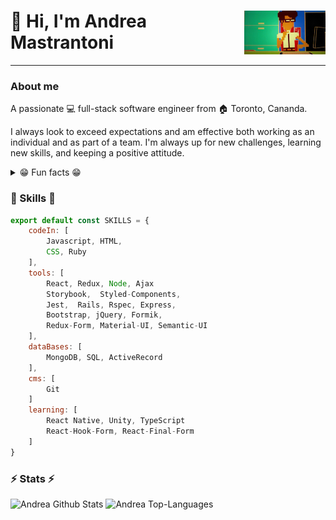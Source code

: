 <div>
    <img  align="right" src="https://github.com/andmast/andmast/blob/master/coder.gif" height="70px" width="auto">
    <h1 align="left"> 👋 Hi, I'm <strong>Andrea Mastrantoni</strong></h1>
</div>

---
### About me
A passionate 💻 full-stack software engineer from 🏠 Toronto, Cananda.

I always look to exceed expectations and am effective both working as an individual and as part of a team. I'm always up for new challenges, learning new skills, and keeping a positive attitude. 

<details>
    <summary>😁 Fun facts 😁</summary>
        <p>✈️ Wannabe Globetrotter</p>
        <p>📖 Avid Reader</p>
        <p>🎮 Video/Board Game Enthusiast</p>
        <p>🎲 D&D Newbie</p>
        <p>🏠 Previously Framer/Rough Carpenter</p>
        <p>💎 Former Graphic Designer</p>
        <p>📺 Tv/Movie Buff </p>
</details>

###  🎉 Skills  🎉
```javascript
export default const SKILLS = {
    codeIn: [
        Javascript, HTML, 
        CSS, Ruby 
    ],
    tools: [
        React, Redux, Node, Ajax 
        Storybook,  Styled-Components, 
        Jest,  Rails, Rspec, Express,
        Bootstrap, jQuery, Formik, 
        Redux-Form, Material-UI, Semantic-UI 
    ],
    dataBases: [
        MongoDB, SQL, ActiveRecord 
    ],
    cms: [
        Git 
    ]
    learning: [
        React Native, Unity, TypeScript 
        React-Hook-Form, React-Final-Form 
    ]
}
```

### ⚡ Stats ⚡ 
![Andrea Github Stats](https://andmast-github-stats.vercel.app/api?username=andmast&show_icons=true&count_private=true&hide=contribs,issues,prs&theme=gruvbox)
![Andrea Top-Languages](https://andmast-github-stats.vercel.app/api/top-langs/?username=andmast&hide=html&theme=gruvbox)

